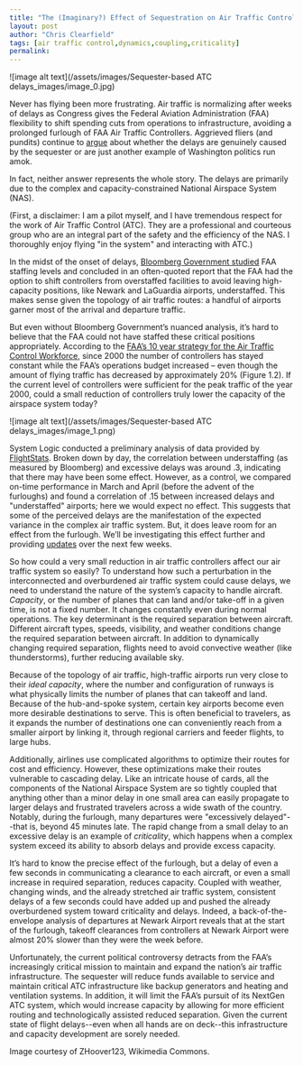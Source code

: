 ```yaml
---
title: "The (Imaginary?) Effect of Sequestration on Air Traffic Control"
layout: post
author: "Chris Clearfield" 
tags: [air traffic control,dynamics,coupling,criticality] 
permalink: 
---
```


![image alt text](/assets/images/Sequester-based ATC delays_images/image_0.jpg)

Never has flying been more frustrating. Air traffic is normalizing after weeks of delays as Congress gives the Federal Aviation Administration (FAA) flexibility to shift spending cuts from operations to infrastructure, avoiding a prolonged furlough of FAA Air Traffic Controllers. Aggrieved fliers (and pundits) continue to [argue](http://www.theepochtimes.com/n3/35052-behind-air-traffic-delays-sequester-or-politics/) about whether the delays are genuinely caused by the sequester or are just another example of Washington politics run amok.

In fact, neither answer represents the whole story. The delays are primarily due to the complex and capacity-constrained National Airspace System (NAS).

(First, a disclaimer: I am a pilot myself, and I have tremendous respect for the work of Air Traffic Control (ATC). They are a professional and courteous group who are an integral part of the safety and the efficiency of the NAS. I thoroughly enjoy flying "in the system" and interacting with ATC.)

In the midst of the onset of delays, [Bloomberg Government studied](http://about.bgov.com/2013/04/25/faa-has-room-for-furloughs-without-flight-delays-bgov-insight/) FAA staffing levels and concluded in an often-quoted report that the FAA had the option to shift controllers from overstaffed facilities to avoid leaving high-capacity positions, like Newark and LaGuardia airports, understaffed. This makes sense given the topology of air traffic routes: a handful of airports garner most of the arrival and departure traffic. 

But even without Bloomberg Government’s nuanced analysis, it’s hard to believe that the FAA could not have staffed these critical positions appropriately. According to the [FAA’s 10 year strategy for the Air Traffic Control Workforce](http://www.faa.gov/air_traffic/publications/controller_staffing/media/CWP_2012.pdf), since 2000 the number of controllers has stayed constant while the FAA’s operations budget increased – even though the amount of flying traffic has decreased by approximately 20% (Figure 1.2). If the current level of controllers were sufficient for the peak traffic of the year 2000, could a small reduction of controllers truly lower the capacity of the airspace system today? 

![image alt text](/assets/images/Sequester-based ATC delays_images/image_1.png)

System Logic conducted a preliminary analysis of data provided by [FlightStats](http://www.flightstats.com/go/Home/home.do). Broken down by day, the correlation between understaffing (as measured by Bloomberg) and excessive delays was around .3, indicating that there may have been some effect. However, as a control, we compared on-time performance in March and April (before the advent of the furloughs) and found a correlation of .15 between increased delays and "understaffed" airports; here we would expect no effect. This suggests that some of the perceived delays are the manifestation of the expected variance in the complex air traffic system. But, it does leave room for an effect from the furlough. We’ll be investigating this effect further and providing [updates](http://www.system-logic.com/commentary/) over the next few weeks.  

So how could a very small reduction in air traffic controllers affect our air traffic system so easily? To understand how such a perturbation in the interconnected and overburdened air traffic system could cause delays, we need to understand the nature of the system’s capacity to handle aircraft. *Capacity*, or the number of planes that can land and/or take-off in a given time, is not a fixed number. It changes constantly even during normal operations. The key determinant is the required separation between aircraft. Different aircraft types, speeds, visibility, and weather conditions change the required separation between aircraft. In addition to dynamically changing required separation, flights need to avoid convective weather (like thunderstorms), further reducing available sky.

Because of the topology of air traffic, high-traffic airports run very close to their *ideal capacity*, where the number and configuration of runways is what physically limits the number of planes that can takeoff and land. Because of the hub-and-spoke system, certain key airports become even more desirable destinations to serve. This is often beneficial to travelers, as it expands the number of destinations one can conveniently reach from a smaller airport by linking it, through regional carriers and feeder flights, to large hubs. 

Additionally, airlines use complicated algorithms to optimize their routes for cost and efficiency. However, these optimizations make their routes vulnerable to cascading delay. Like an intricate house of cards, all the components of the National Airspace System are so tightly coupled that anything other than a minor delay in one small area can easily propagate to larger delays and frustrated travelers across a wide swath of the country. Notably, during the furlough, many departures were "excessively delayed"--that is, beyond 45 minutes late. The rapid change from a small delay to an excessive delay is an example of *criticality*, which happens when a complex system exceed its ability to absorb delays and provide excess capacity. 

It’s hard to know the precise effect of the furlough, but a delay of even a few seconds in communicating a clearance to each aircraft, or even a small increase in required separation, reduces capacity. Coupled with weather, changing winds, and the already stretched air traffic system, consistent delays of a few seconds could have added up and pushed the already overburdened system toward criticality and delays. Indeed, a back-of-the-envelope analysis of departures at Newark Airport reveals that at the start of the furlough, takeoff clearances from controllers at Newark Airport were almost 20% slower than they were the week before.

Unfortunately, the current political controversy detracts from the FAA’s increasingly critical mission to maintain and expand the nation’s air traffic infrastructure. The sequester will reduce funds available to service and maintain critical ATC infrastructure like backup generators and heating and ventilation systems. In addition, it will limit the FAA’s pursuit of its NextGen ATC system, which would increase capacity by allowing for more efficient routing and technologically assisted reduced separation. Given the current state of flight delays--even when all hands are on deck--this infrastructure and capacity development are sorely needed. 

Image courtesy of ZHoover123, Wikimedia Commons.

